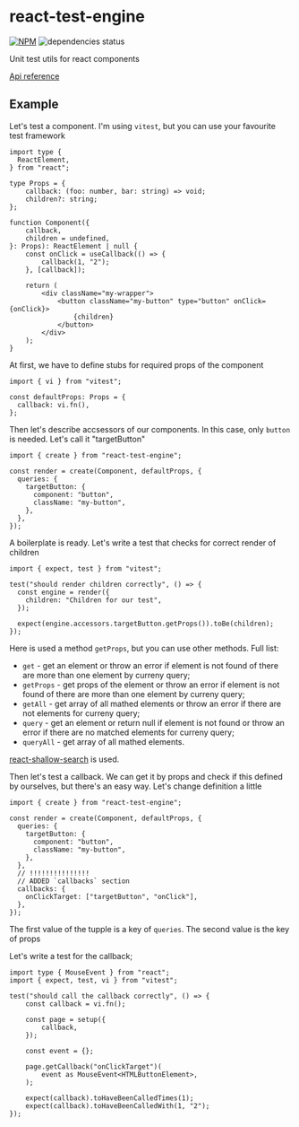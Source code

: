 # react-test-engine

[![NPM](https://img.shields.io/npm/v/react-test-engine.svg)](https://www.npmjs.com/package/react-test-engine)
![dependencies status](https://img.shields.io/librariesio/release/npm/react-test-engine)

Unit test utils for react components

[Api reference](https://vtaits.github.io/react-test-engine/)

## Example

Let's test a component. I'm using `vitest`, but you can use your favourite test framework

```tsx
import type {
  ReactElement,
} from "react";

type Props = {
	callback: (foo: number, bar: string) => void;
	children?: string;
};

function Component({
	callback,
	children = undefined,
}: Props): ReactElement | null {
	const onClick = useCallback(() => {
		callback(1, "2");
	}, [callback]);

	return (
		<div className="my-wrapper">
			<button className="my-button" type="button" onClick={onClick}>
				{children}
			</button>
		</div>
	);
}
```

At first, we have to define stubs for required props of the component

```tsx
import { vi } from "vitest";

const defaultProps: Props = {
  callback: vi.fn(),
};
```

Then let's describe accsessors of our components. In this case, only `button` is needed. Let's call it "targetButton"

```tsx
import { create } from "react-test-engine";

const render = create(Component, defaultProps, {
  queries: {
    targetButton: {
      component: "button",
      className: "my-button",
    },
  },
});
```

A boilerplate is ready. Let's write a test that checks for correct render of children

```tsx
import { expect, test } from "vitest";

test("should render children correctly", () => {
  const engine = render({
    children: "Children for our test",
  });

  expect(engine.accessors.targetButton.getProps()).toBe(children);
});
```

Here is used a method `getProps`, but you can use other methods. Full list:

- `get` - get an element or throw an error if element is not found of there are more than one element by curreny query;
- `getProps` - get props of the element or throw an error if element is not found of there are more than one element by curreny query;
- `getAll` - get array of all mathed elements or throw an error if there are not elements for curreny query;
- `query` - get an element or return null if element is not found or throw an error if there are no matched elements for curreny query;
- `queryAll` - get array of all mathed elements.

[react-shallow-search](https://github.com/vtaits/react-shallow-search) is used.

Then let's test a callback. We can get it by props and check if this defined by ourselves, but there's an easy way. Let's change definition a little

```tsx
import { create } from "react-test-engine";

const render = create(Component, defaultProps, {
  queries: {
    targetButton: {
      component: "button",
      className: "my-button",
    },
  },
  // !!!!!!!!!!!!!!!
  // ADDED `callbacks` section
  callbacks: {
    onClickTarget: ["targetButton", "onClick"],
  },
});
```

The first value of the tupple is a key of `queries`. The second value is the key of props

Let's write a test for the callback;

```tsx
import type { MouseEvent } from "react";
import { expect, test, vi } from "vitest";

test("should call the callback correctly", () => {
	const callback = vi.fn();

	const page = setup({
		callback,
	});

	const event = {};

	page.getCallback("onClickTarget")(
		event as MouseEvent<HTMLButtonElement>,
	);

	expect(callback).toHaveBeenCalledTimes(1);
	expect(callback).toHaveBeenCalledWith(1, "2");
});
```